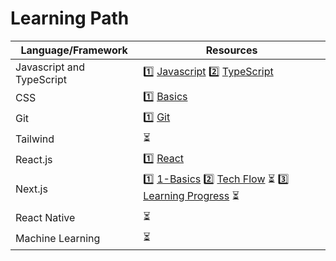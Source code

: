 # Learning Path

| Language/Framework  | Resources |
| ------------- | ------------- |
| Javascript and TypeScript  | 1️⃣ [Javascript](https://github.com/sandeepdewangan/js) 2️⃣ [TypeScript](https://github.com/sandeepdewangan/path/blob/main/ts.md)|
| CSS  | 1️⃣ [Basics](https://github.com/sandeepdewangan/css/blob/main/1-basics.md)  |
| Git  | 1️⃣ [Git](https://github.com/sandeepdewangan/git)  |
| Tailwind  | ⏳ |
| React.js  | 1️⃣ [React](https://github.com/sandeepdewangan/react)  |
| Next.js  | 1️⃣ [1-Basics](https://github.com/sandeepdewangan/1-next-basics) 2️⃣ [Tech Flow](https://github.com/sandeepdewangan/techflow) ⏳ 3️⃣ [Learning Progress](https://github.com/sandeepdewangan/next-learning) ⏳ |
| React Native  |  ⏳  |
| Machine Learning  |  ⏳  |


